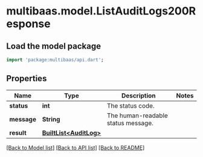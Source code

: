 # multibaas.model.ListAuditLogs200Response

## Load the model package
```dart
import 'package:multibaas/api.dart';
```

## Properties
Name | Type | Description | Notes
------------ | ------------- | ------------- | -------------
**status** | **int** | The status code. | 
**message** | **String** | The human-readable status message. | 
**result** | [**BuiltList&lt;AuditLog&gt;**](AuditLog.md) |  | 

[[Back to Model list]](../README.md#documentation-for-models) [[Back to API list]](../README.md#documentation-for-api-endpoints) [[Back to README]](../README.md)


